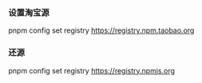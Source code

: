 ### 设置淘宝源

pnpm config set registry https://registry.npm.taobao.org


### 还源
pnpm config set registry https://registry.npmjs.org
